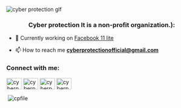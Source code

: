 ![cyber protection glf](https://github.com/cpfile/Cpfile/assets/133189455/1c9def03-3157-4476-8d2b-8dc895e9cc21)
<h3 align="center">Cyber protection It is a non-profit organization.):</h3>

- 🔭 Currently working on [Facebook 11 lite](https://github.com/cpfile/Fb11lite)

- 📫 How to reach me **cyberprotectionofficial@gmail.com**

<h3 align="left">Connect with me:</h3>
<p align="left">
<a href="https://twitter.com/cyberprotection" target="blank"><img align="center" src="https://raw.githubusercontent.com/rahuldkjain/github-profile-readme-generator/master/src/images/icons/Social/twitter.svg" alt="cyberprotection" height="30" width="40" /></a>
<a href="https://fb.com/cyberprotectionofficial" target="blank"><img align="center" src="https://raw.githubusercontent.com/rahuldkjain/github-profile-readme-generator/master/src/images/icons/Social/facebook.svg" alt="cyberprotectionofficial" height="30" width="40" /></a>
<a href="https://www.hackerrank.com/cyberprotectionofficial" target="blank"><img align="center" src="https://raw.githubusercontent.com/rahuldkjain/github-profile-readme-generator/master/src/images/icons/Social/hackerrank.svg" alt="cyberprotectionofficial" height="30" width="40" /></a>
<a href="https://discord.gg/cyberprotectionofficial" target="blank"><img align="center" src="https://raw.githubusercontent.com/rahuldkjain/github-profile-readme-generator/master/src/images/icons/Social/discord.svg" alt="cyberprotectionofficial" height="30" width="40" /></a>
</p>

<p>&nbsp;<img align="center" src="https://github-readme-stats.vercel.app/api?username=cpfile&show_icons=true&locale=en" alt="cpfile" /></p>
